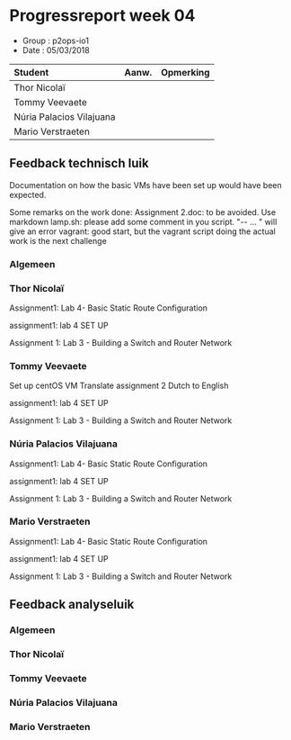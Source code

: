 # Progressreport week 04

* Group : p2ops-io1
* Date  : 05/03/2018

| Student  | Aanw. | Opmerking |
| :---     | :---  | :---      |
| Thor Nicolaï |     |           |
| Tommy Veevaete |     |           |
| Núria Palacios Vilajuana	 |      |           |
| Mario Verstraeten	 |      |           |

## Feedback technisch luik

Documentation on how the basic VMs have been set up would have been expected.

Some remarks on the work done:
Assignment 2.doc: to be avoided. Use markdown
lamp.sh: please add some comment in you script. "-- ... " will give an error
vagrant: good start, but the vagrant script doing the actual work is the next challenge

### Algemeen

### Thor Nicolaï 
Assignment1: Lab 4- Basic Static Route Configuration

assignment1: lab 4 SET UP

Assignment 1: Lab 3 - Building a Switch and Router Network

### Tommy Veevaete
Set up centOS VM
Translate assignment 2 Dutch to English

assignment1: lab 4 SET UP

Assignment 1: Lab 3 - Building a Switch and Router Network

### Núria Palacios Vilajuana
Assignment1: Lab 4- Basic Static Route Configuration

assignment1: lab 4 SET UP

Assignment 1: Lab 3 - Building a Switch and Router Network

### Mario Verstraeten
Assignment1: Lab 4- Basic Static Route Configuration

assignment1: lab 4 SET UP

Assignment 1: Lab 3 - Building a Switch and Router Network

## Feedback analyseluik


### Algemeen

### Thor Nicolaï 
### Tommy Veevaete
### Núria Palacios Vilajuana
### Mario Verstraeten
